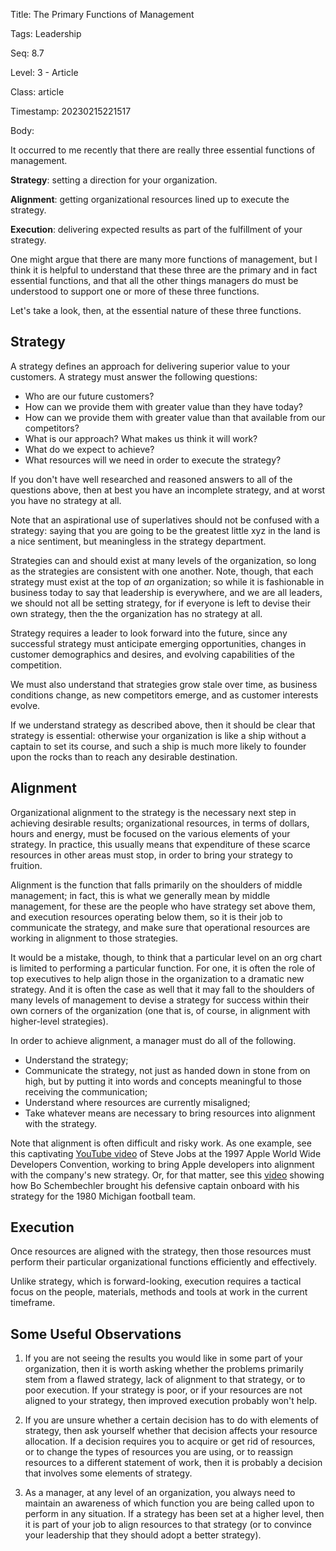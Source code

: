 Title:  The Primary Functions of Management

Tags:   Leadership

Seq:    8.7

Level:  3 - Article

Class:  article

Timestamp: 20230215221517

Body:

It occurred to me recently that there are really three essential functions of management. 

**Strategy**: setting a direction for your organization.

**Alignment**: getting organizational resources lined up to execute the strategy. 

**Execution**: delivering expected results as part of the fulfillment of your strategy.

One might argue that there are many more functions of management, but I think it is helpful to understand that these three are the primary and in fact essential functions, and that all the other things managers do must be understood to support one or more of these three functions.  

Let's take a look, then, at the essential nature of these three functions. 

## Strategy

A strategy defines an approach for delivering superior value to your customers. A strategy must answer the following questions:

* Who are our future customers? 
* How can we provide them with greater value than they have today?
* How can we provide them with greater value than that available from our competitors?
* What is our approach? What makes us think it will work? 
* What do we expect to achieve?  
* What resources will we need in order to execute the strategy?

If you don't have well researched and reasoned answers to all of the questions above, then at best you have an incomplete strategy, and at worst you have no strategy at all. 

Note that an aspirational use of superlatives should not be confused with a strategy: saying that you are going to be the greatest little xyz in the land is a nice sentiment, but meaningless in the strategy department. 

Strategies can and should exist at many levels of the organization, so long as the strategies are consistent with one another. Note, though, that each strategy must exist at the top of *an* organization; so while it is fashionable in business today to say that leadership is everywhere, and we are all leaders, we should not all be setting strategy, for if everyone is left to devise their own strategy, then the the organization has no strategy at all. 

Strategy requires a leader to look forward into the future, since any successful strategy must anticipate emerging opportunities, changes in customer demographics and desires, and evolving capabilities of the competition. 

We must also understand that strategies grow stale over time, as business conditions change, as new competitors emerge, and as customer interests evolve.  

If we understand strategy as described above, then it should be clear that strategy is essential: otherwise your organization is like a ship without a captain to set its course, and such a ship is much more likely to founder upon the rocks than to reach any desirable destination.

## Alignment

Organizational alignment to the strategy is the necessary next step in achieving desirable results; organizational resources, in terms of dollars, hours and energy, must be focused on the various elements of your strategy. In practice, this usually means that expenditure of these scarce resources in other areas must stop, in order to bring your strategy to fruition. 

Alignment is the function that falls primarily on the shoulders of middle management; in fact, this is what we generally mean by middle management, for these are the people who have strategy set above them, and execution resources operating below them, so it is their job to communicate the strategy, and make sure that operational resources are working in alignment to those strategies. 

It would be a mistake, though, to think that a particular level on an org chart is limited to performing a particular function. For one, it is often the role of top executives to help align those in the organization to a dramatic new strategy. And it is often the case as well that it may fall to the shoulders of many levels of management to devise a strategy for success within their own corners of the organization (one that is, of course, in alignment with higher-level strategies).

In order to achieve alignment, a manager must do all of the following.

* Understand the strategy; 
* Communicate the strategy, not just as handed down in stone from on high, but by putting it into words and concepts meaningful to those receiving the communication;
* Understand where resources are currently misaligned;
* Take whatever means are necessary to bring resources into alignment with the strategy. 

Note that alignment is often difficult and risky work. As one example, see this captivating [YouTube video](http://youtu.be/FF-tKLISfPE) of Steve Jobs at the 1997 Apple World Wide Developers Convention, working to bring Apple developers into alignment with the company's new strategy. Or, for that matter, see this [video](http://youtu.be/4Dux4ugCoXM) showing how Bo Schembechler brought his defensive captain onboard with his strategy for the 1980 Michigan football team. 

## Execution

Once resources are aligned with the strategy, then those resources must perform their particular organizational functions efficiently and effectively.

Unlike strategy, which is forward-looking, execution requires a tactical focus on the people, materials, methods and tools at work in the current timeframe. 

## Some Useful Observations

1. If you are not seeing the results you would like in some part of your organization, then it is worth asking whether the problems primarily stem from a flawed strategy, lack of alignment to that strategy, or to poor execution. If your strategy is poor, or if your resources are not aligned to your strategy, then improved execution probably won't help. 

2. If you are unsure whether a certain decision has to do with elements of strategy, then ask yourself whether that decision  affects your resource allocation. If a decision requires you to acquire or get rid of resources, or to change the types of resources you are using, or to reassign resources to a different statement of work, then it is probably a decision that involves some elements of strategy.  

3. As a manager, at any level of an organization, you always need to maintain an awareness of which function you are being called upon to perform in any situation. If a strategy has been set at a higher level, then it is part of your job to align resources to that strategy (or to convince your leadership that they should adopt a better strategy).
